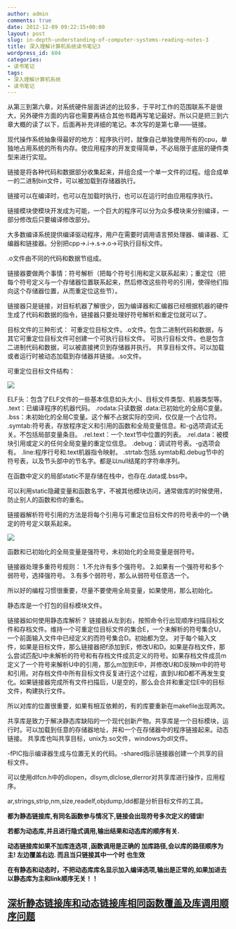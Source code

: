 ```yaml
---
author: admin
comments: true
date: 2012-12-09 09:22:15+00:00
layout: post
slug: in-depth-understanding-of-computer-systems-reading-notes-3
title: 深入理解计算机系统读书笔记3
wordpress_id: 604
categories:
- 读书笔记
tags:
- 深入理解计算机系统
- 读书笔记
---
```


从第三到第六章，对系统硬件层面讲述的比较多，于平时工作的范围联系不是很大，另外硬件方面的内容也需要再结合其他书籍再写笔记最好。所以只是把三到六章大概的读了以下，后面再补充详细的笔记。本次写的是第七章——链接。

现代操作系统抽象得最好的地方：程序执行时，就像自己单独使用所有的cpu，单独地占用系统的所有内存。使应用程序的开发变得简单，不必局限于底层的硬件类型来进行实现。

链接是将各种代码和数据部分收集起来，并组合成一个单一文件的过程。组合成单一的二进制bin文件，可以被加载到存储器执行。

<!-- more -->

链接可以在编译时，也可以在加载时执行，也可以在运行时由应用程序执行。

链接模块使模块开发成为可能，一个巨大的程序可以分为众多模块来分别编译，一部分修改后只要编译修改部分。

大多数编译系统提供编译驱动程序，用户在需要时调用语言预处理器、编译器、汇编器和链接器。分别把cpp->.i->.s->.o->可执行目标文件。

.o文件由不同的代码和数据节组成。

链接器要做两个事情：符号解析（把每个符号引用和定义联系起来）；重定位（把每个符号定义与一个存储器位置联系起来，然后修改这些符号的引用，使得他们指向这个存储器位置，从而重定位这些节）。

链接器只是链接，对目标机器了解很少，因为编译器和汇编器已经根据机器的硬件生成了代码和数据的指令，链接器只要处理好符号解析和重定位就可以了。

目标文件的三种形式：
可重定位目标文件。.o文件。包含二进制代码和数据，与其它可重定位目标文件可创建一个可执行目标文件。
可执行目标文件。也是包含二进制代码和数据，可以被直接拷贝到存储器并执行。 共享目标文件。可以加载或者运行时被动态加载到存储器并链接。.so文件。

可重定位目标文件结构：

[![](http://yunpengzhang.com/wp-content/uploads/2012/12/ELF可重定位目标文件-258x300.png)](http://yunpengzhang.com/wp-content/uploads/2012/12/ELF可重定位目标文件.png)

ELF头：包含了ELF文件的一些基本信息如头大小、目标文件类型、机器类型等。
.text：已编译程序的机器代码。
.rodata:只读数据
.data:已初始化的全局C变量。
.bss：未初始化的全局C变量。这个解不占据实际的空间，仅仅是一个占位符。
.symtab:符号表，存放程序定义和引用的函数和全局变量信息。和-g选项调试无关。不包括局部变量条目。
.rel.text：一个.text节中位置的列表。
.rel.data：被模块引用或定义的任何全局变量的重定位信息。
.debug：调试符号表。-g选项会有。
.line:程序行号和.text机器指令映射。
.strtab:包括.symtab和.debug节中的符号表，以及节头部中的节名字。都是以null结尾的字符串序列。

在函数中定义的局部static不是存储在栈中，也存在.data或.bss中。

可以利用static隐藏变量和函数名字，不被其他模块访问，通常做库的时候使用，防止别人的函数和你的重名。

链接器解析符号引用的方法是将每个引用与可重定位目标文件的符号表中的一个确定的符号定义联系起来。

[![](http://yunpengzhang.com/wp-content/uploads/2012/12/ELF可执行目标文件-300x206.png)](http://yunpengzhang.com/wp-content/uploads/2012/12/ELF可执行目标文件.png)

函数和已初始化的全局变量是强符号，未初始化的全局变量是弱符号。

链接器处理多重符号规则：
1.不允许有多个强符号。
2.如果有一个强符号和多个弱符号，选择强符号。
3.有多个弱符号，那么从弱符号任意选一个。

所以好的编程习惯很重要，尽量不要使用全局变量，如果使用，那么初始化。

静态库是一个打包的目标模块文件。

链接器如何使用静态库解析？
链接器从左到右，按照命令行出现顺序扫描目标文件和存档文件。维持一个可重定位目标文件的集合E，一个未解析的符号集合U，一个前面输入文件中已经定义的而符号集合D。初始都为空。
对于每个输入文件，如果是目标文件，那么链接器把f添加到E，修改U和D。如果是存档文件，那么尝试匹配U中未解析的符号和有存档文件成员定义的符号。如果存档文件成员m定义了一个符号来解析U中的引用，那么m加到E中，并修改U和D反映m中的符号和引用。对存档文件中所有目标文件反复进行这个过程，直到U和D都不再发生变化。如果链接器完成所有文件扫描后，U是空的，那么会合并和重定位E中的目标文件，构建执行文件。

所以对库的位置很重要，如果有相互依赖的，有的库要重新在makefile出现两次。

共享库是致力于解决静态库缺陷的一个现代创新产物。共享库是一个目标模块，运行时。可以加载到任意的存储器地址，并和一个在存储器中的程序链接起来。动态链接。
共享库也叫共享目标，unix为.so文件，windows为dll文件。

-fPIC指示编译器生成与位置无关的代码。-shared指示链接器创建一个共享的目标文件。

可以使用dlfcn.h中的dlopen，dlsym,dlclose,dlerror对共享库进行操作，应用程序。

ar,strings,strip,nm,size,readelf,objdump,ldd都是分析目标文件的工具。



**都为静态链接库,有同名函数参与情况下,链接会出现符号多次定义的错误!**

**若都为动态库,并且进行隐式调用,输出结果和动态库的顺序有关.**

**动态链接库如果不加库连选项 ,函数调用是正确的 加库路径,会以库的路径顺序为主! 左边覆盖右边. 而且当只链接其中一个时 也生效**

**在有静态和动态时，不把动态库库名显示加入编译选项,输出是正常的,如果加进去以静态库为主和link顺序无关！！**


## [深析静态链接库和动态链接库相同函数覆盖及库调用顺序问题](http://www.crazyshell.org/blog/?p=619)
